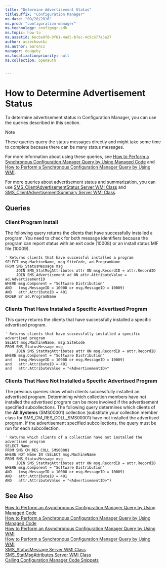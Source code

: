 ```yaml
---
title: "Determine Advertisement Status"
titleSuffix: "Configuration Manager"
ms.date: "09/20/2016"
ms.prod: "configuration-manager"
ms.technology: configmgr-sdk
ms.topic: how-to
ms.assetid: 6ec6a9fd-0f61-4ad5-b7ec-4c5c877a3a27
author: aczechowski
ms.author: aaroncz
manager: dougeby
ms.localizationpriority: null
ms.collection: openauth


---
```

# How to Determine Advertisement Status
To determine advertisement status in Configuration Manager, you can use the queries described in this section.  

> [!NOTE]
>  These queries query the status messages directly and might take some time to complete because there can be many status messages.  
>   
>  For more information about using these queries, see [How to Perform a Synchronous Configuration Manager Query by Using Managed Code](../../../../develop/core/understand/how-to-perform-a-synchronous-configuration-manager-query-by-using-managed-code.md) and [How to Perform a Synchronous Configuration Manager Query by Using WMI](../../../../develop/core/understand/how-to-perform-a-synchronous-configuration-manager-query-by-using-wmi.md).  
>   
>  For more queries about advertisement status and summarization, you can use [SMS_ClientAdvertisementStatus Server WMI Class](../../../../develop/reference/core/servers/configure/sms_clientadvertisementstatus-server-wmi-class.md) and [SMS_ClientAdvertisementSummary Server WMI Class](../../../../develop/reference/core/servers/configure/sms_clientadvertisementsummary-server-wmi-class.md).  

## Queries  

### Client Program Install  
 The following query returns the clients that have successfully installed a program. You need to check for both message identifiers because the program can report status with an exit code (10008) or an install status MIF file (10009).  

```  
' Returns clients that have successful installed a program  
SELECT msg.MachineName, msg.SiteCode, ad.ProgramName  
FROM SMS_StatusMessage msg  
     JOIN SMS_StatMsgAttributes attr ON msg.RecordID = attr.RecordID  
     JOIN SMS_Advertisement ad ON attr.AttributeValue = ad.AdvertisementID  
WHERE msg.Component = "Software Distribution"  
AND   (msg.MessageID = 10008 or msg.MessageID = 10009)  
AND   attr.AttributeID = 401  
ORDER BY ad.ProgramName  
```  

### Clients That Have Installed a Specific Advertised Program  
 This query returns the clients that have successfully installed a specific advertised program.  

```  
' Returns clients that have successfully installed a specific advertised program  
SELECT msg.MachineName, msg.SiteCode  
FROM SMS_StatusMessage msg  
     JOIN SMS_StatMsgAttributes attr ON msg.RecordID = attr.RecordID  
WHERE msg.Component = "Software Distribution"  
and   (msg.MessageID = 10008 or msg.MessageID = 10009)  
and   attr.AttributeID = 401  
and   attr.AttributeValue = "<AdvertisementID>"  
```  

### Clients That Have Not Installed a Specific Advertised Program  
 The previous queries show which clients successfully installed an advertised program. Determining which collection members have not installed the advertised program can be more involved if the advertisement specified subcollections. The following query determines which clients of the **All Systems** (SMS00001) collection (substitute your collection member class for SMS_CM_RES_COLL_SMS00001) have not installed the advertised program. If the advertisement specified subcollections, the query must be run for each subcollection.  

```  
' Returns which clients of a collection have not installed the advertised program  
SELECT Name  
FROM SMS_CM_RES_COLL_SMS00001  
WHERE NOT Name IN (SELECT msg.MachineName   
FROM SMS_StatusMessage msg  
     JOIN SMS_StatMsgAttributes attr ON msg.RecordID = attr.RecordID  
WHERE msg.Component = "Software Distribution"  
AND   (msg.MessageID = 10008 or msg.MessageID = 10009)  
AND   attr.AttributeID = 401  
AND   attr.AttributeValue = "<AdvertisementID>")  
```  

## See Also  
 [How to Perform an Asynchronous Configuration Manager Query by Using Managed Code](../../../../develop/core/understand/how-to-perform-an-asynchronous-query-by-using-managed-code.md)   
 [How to Perform a Synchronous Configuration Manager Query by Using Managed Code](../../../../develop/core/understand/how-to-perform-a-synchronous-configuration-manager-query-by-using-managed-code.md)   
 [How to Perform an Asynchronous Configuration Manager Query by Using WMI](../../../../develop/core/understand/how-to-perform-an-asynchronous-configuration-manager-query-by-using-wmi.md)   
 [How to Perform a Synchronous Configuration Manager Query by Using WMI](../../../../develop/core/understand/how-to-perform-a-synchronous-configuration-manager-query-by-using-wmi.md)   
 [SMS_StatusMessage Server WMI Class](../../../../develop/reference/core/servers/manage/sms_statusmessage-server-wmi-class.md)   
 [SMS_StatMsgAttributes Server WMI Class](../../../../develop/reference/core/servers/manage/sms_statmsgattributes-server-wmi-class.md)   
 [Calling Configuration Manager Code Snippets](../../../../develop/core/understand/calling-code-snippets.md)
